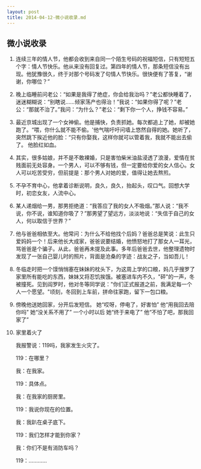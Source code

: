 ```yaml
---
layout: post
title: 2014-04-12-微小说收录.md
---
```


## 微小说收录
1. 连续三年的情人节，他都会收到来自同一个陌生号码的祝福短信，只有短短五个字：情人节快乐。他从来没有回复过。第四年的情人节，那条短信没有出现。他犹豫很久，终于对那个号码发了句情人节快乐。很快便有了答复，“谢谢，你哪位？”

2. 晚上临睡前问老公：“如果是我得了绝症，你会给我治吗？”老公都快睡着了，迷迷糊糊说：“别瞎说……倾家荡产也得治！”我说：“如果你得了呢？”老公：“那就不治了。”我问：“为什么？”老公：“剩下你一个人，挣钱不容易。”

3. 最近京城出现了一个女神偷。他是捕快，负责抓她。每次都追上了她，却被她跑了。“喂，你什么就不能不偷。'他气喘吁吁问墙上悠然自得的她。她听了，突然跳下挨近他的脸：“只有你娶我，这样你就可以管着我，我就不能出去偷了。 他脸红如血。

4. 其实，很多姑娘，并不是不敢裸婚，只是害怕柴米油盐浸透了浪漫，爱情在贫贱面前无处容身。一个男人，可以不够有钱，但一定要给你爱的女人信心。女人可以吃苦受穷，但前提是：那个男人对她的爱，值得让她去熬煎。

1. 不孕不育中心，他拿着诊断说明，良久，良久，抬起头，叹口气。回想大学时，初恋女友，人流中心。

2. 某人递烟给一男，那男拒绝道：“我答应了我的女人不吸烟。”那人说：“我不说，你不说，谁知道你吸了？”那男望了望远方，淡淡地说：“失信于自己的女人，何以取信于世界？”

3. 他与爸爸相依至大。他常问：为什么不给他找个后妈？爸爸总是笑说：此生只爱妈妈一个！后来他长大成家，爸爸说要结婚，他愤怒地打了那女人一耳光，骂爸爸是个骗子。从此，爸爸再未提及此事。多年后爸爸去世，他整理遗物时发现了一张自己婴儿时的照片，背面是沧桑的字迹：战友之子，当如吾儿！

4. 冬临走时把一个馍悄悄塞在妹妹的枕头下，为这周上学的口粮，妈几乎搜罗了家里所有能吃的东西，妹妹又将忍饥挨饿。被塞进车内不久，"砰"的一声，冬被撞死。见到阎罗时，他对冬等同学说："你们正式报道之前，我满足每一个人一个愿望。"顷刻，冬回到上车前，拼命往家跑，留下一包口粮。

4. 傍晚他送她回家，分开后发短信。 她“哎呀，停电了，好害怕” 他“用我回去陪你吗” 她“没关系不用了” 一个小时以后 她“终于来电了” 他“不怕了吧，那我回家了”

4. 家里着火了

   我报警说：119吗，我家发生火灾了。

   119：在哪里？

   我：在我家。

   119：具体点。

   我：在我家的厨房里。

   119：我说你现在的位置。

   我：我趴在桌子底下。

   119：我们怎样才能到你家？

   我：你们不是有消防车吗？

   119：…………



